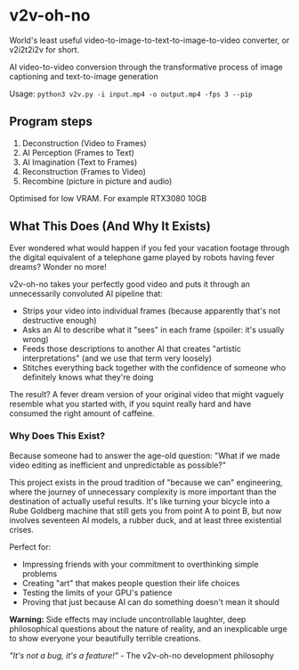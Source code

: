 # v2v-oh-no
World's least useful video-to-image-to-text-to-image-to-video converter, or v2i2t2i2v for short.

AI video-to-video conversion through the transformative process of image captioning and text-to-image generation

Usage: `python3 v2v.py -i input.mp4 -o output.mp4 -fps 3 --pip`

## Program steps
1. Deconstruction (Video to Frames) 
2. AI Perception (Frames to Text)
3. AI Imagination (Text to Frames)
4. Reconstruction (Frames to Video)
5. Recombine (picture in picture and audio)

Optimised for low VRAM. For example RTX3080 10GB

## What This Does (And Why It Exists)

Ever wondered what would happen if you fed your vacation footage through the digital equivalent of a telephone game played by robots having fever dreams? Wonder no more! 

v2v-oh-no takes your perfectly good video and puts it through an unnecessarily convoluted AI pipeline that:
- Strips your video into individual frames (because apparently that's not destructive enough)
- Asks an AI to describe what it "sees" in each frame (spoiler: it's usually wrong)
- Feeds those descriptions to another AI that creates "artistic interpretations" (and we use that term very loosely)
- Stitches everything back together with the confidence of someone who definitely knows what they're doing

The result? A fever dream version of your original video that might vaguely resemble what you started with, if you squint really hard and have consumed the right amount of caffeine.

### Why Does This Exist?

Because someone had to answer the age-old question: "What if we made video editing as inefficient and unpredictable as possible?" 

This project exists in the proud tradition of "because we can" engineering, where the journey of unnecessary complexity is more important than the destination of actually useful results. It's like turning your bicycle into a Rube Goldberg machine that still gets you from point A to point B, but now involves seventeen AI models, a rubber duck, and at least three existential crises.

Perfect for:
- Impressing friends with your commitment to overthinking simple problems
- Creating "art" that makes people question their life choices
- Testing the limits of your GPU's patience
- Proving that just because AI can do something doesn't mean it should

**Warning:** Side effects may include uncontrollable laughter, deep philosophical questions about the nature of reality, and an inexplicable urge to show everyone your beautifully terrible creations.

*"It's not a bug, it's a feature!"* - The v2v-oh-no development philosophy
